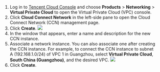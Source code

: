 1. Log in to [Tencent Cloud Console](https://console.cloud.tencent.com/) and choose **Products** > **Networking** > **Virtual Private Cloud** to open the Virtual Private Cloud (VPC) console.
2. Click **Cloud Connect Network** in the left-side pane to open the Cloud Connect Network (CCN) management page.
3. Click **Create**. 
![](https://main.qcloudimg.com/raw/0162c7ee096decf3be17c9d8e8f43c26.png)
4. In the window that appears, enter a name and description for the new CCN instance.
5. Associate a network instance. You can also associate one after creating the CCN instance.
For example, to connect the CCN instance to subnet A (192.168.1.0/24) of VPC 1 in Guangzhou, select **Virtual Private Cloud**, **South China (Guangzhou)**, and the desired VPC.
![](https://main.qcloudimg.com/raw/dd70d4477772ca99e3b182dd36205c53.png)
6. Click **Create**.
